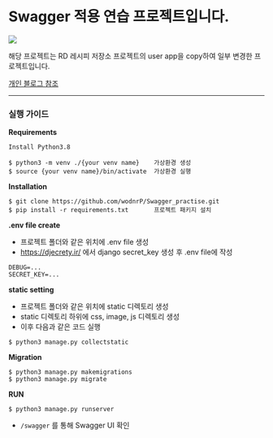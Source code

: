 # Swagger 적용 연습 프로젝트입니다.


![](https://velog.velcdn.com/images/wodnr_09/post/7a69b133-bf54-4229-a1da-1c921c6a787d/image.png)

해당 프로젝트는 RD 레시피 저장소 프로젝트의 user app을 copy하여 일부 변경한 프로젝트입니다.

[개인 블로그 참조](https://velog.io/@wodnr_09/Swagger%EC%A0%81%EC%9A%A9)

---

### 실행 가이드

**Requirements**
```
Install Python3.8

$ python3 -m venv ./{your venv name}    가상환경 생성
$ source {your venv name}/bin/activate  가상환경 실행
```
**Installation**
```
$ git clone https://github.com/wodnrP/Swagger_practise.git
$ pip install -r requirements.txt       프로젝트 패키지 설치 
```

**.env file create**
- 프로젝트 폴더와 같은 위치에 .env file 생성
- https://djecrety.ir/ 에서 django secret_key 생성 후 .env file에 작성
```
DEBUG=...   
SECRET_KEY=...
```

**static setting**
- 프로젝트 폴더와 같은 위치에 static 디렉토리 생성
- static 디렉토리 하위에 css, image, js 디렉토리 생성
- 이후 다음과 같은 코드 실행
```
$ python3 manage.py collectstatic
```

**Migration**
```
$ python3 manage.py makemigrations
$ python3 manage.py migrate
```

**RUN**
```
$ python3 manage.py runserver
```

- `/swagger` 를 통해 Swagger UI 확인  
